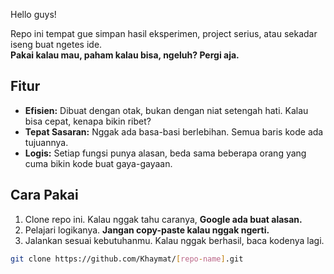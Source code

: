 Hello guys!

Repo ini tempat gue simpan hasil eksperimen, project serius, atau sekadar iseng buat ngetes ide.  
**Pakai kalau mau, paham kalau bisa, ngeluh? Pergi aja.**

## Fitur
- **Efisien:** Dibuat dengan otak, bukan dengan niat setengah hati. Kalau bisa cepat, kenapa bikin ribet?  
- **Tepat Sasaran:** Nggak ada basa-basi berlebihan. Semua baris kode ada tujuannya.  
- **Logis:** Setiap fungsi punya alasan, beda sama beberapa orang yang cuma bikin kode buat gaya-gayaan.  

## Cara Pakai
1. Clone repo ini. Kalau nggak tahu caranya, **Google ada buat alasan.**  
2. Pelajari logikanya. **Jangan copy-paste kalau nggak ngerti.**  
3. Jalankan sesuai kebutuhanmu. Kalau nggak berhasil, baca kodenya lagi.  

```bash
git clone https://github.com/Khaymat/[repo-name].git
```
